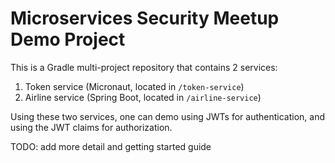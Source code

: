 # Microservices Security Meetup Demo Project

This is a Gradle multi-project repository that contains 2 services:

1. Token service (Micronaut, located in `/token-service`)
2. Airline service (Spring Boot, located in `/airline-service`)

Using these two services, one can demo using JWTs for authentication, and using the JWT claims for authorization.

TODO: add more detail and getting started guide